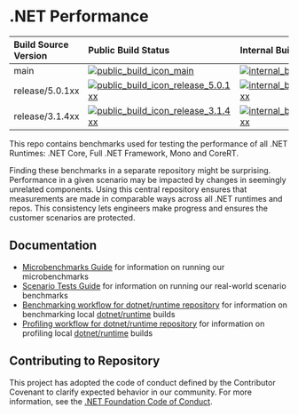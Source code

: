 # .NET Performance

| Build Source Version                        | Public Build Status                                                         | Internal Build Status                                                           |
| :------------------------------------------ | :-------------------------------------------------------------------------- | :------------------------------------------------------------------------------ |
| main                                        | [![public_build_icon_main]][public_build_status_main]                       | [![internal_build_icon_main]][internal_build_status_main]                       |
| release/5.0.1xx                             | [![public_build_icon_release_5.0.1xx]][public_build_status_release_5.0.1xx] | [![internal_build_icon_release_5.0.1xx]][internal_build_status_release_5.0.1xx] |
| release/3.1.4xx                             | [![public_build_icon_release_3.1.4xx]][public_build_status_release_3.1.4xx] | [![internal_build_icon_release_3.1.4xx]][internal_build_status_release_3.1.4xx] |

This repo contains benchmarks used for testing the performance of all .NET Runtimes: .NET Core, Full .NET Framework, Mono and CoreRT.

Finding these benchmarks in a separate repository might be surprising. Performance in a given scenario may be impacted by changes in seemingly unrelated components. Using this central repository ensures that measurements are made in comparable ways across all .NET runtimes and repos. This consistency lets engineers make progress and ensures the customer scenarios are protected.

## Documentation

* [Microbenchmarks Guide](./src/benchmarks/micro/README.md) for information on running our microbenchmarks
* [Scenario Tests Guide](./docs/scenarios-workflow.md) for information on running our real-world scenario benchmarks
* [Benchmarking workflow for dotnet/runtime repository](./docs/benchmarking-workflow-dotnet-runtime.md) for information on benchmarking local [dotnet/runtime](https://github.com/dotnet/runtime) builds
* [Profiling workflow for dotnet/runtime repository](./docs/profiling-workflow-dotnet-runtime.md) for information on profiling local [dotnet/runtime](https://github.com/dotnet/runtime) builds

## Contributing to Repository

This project has adopted the code of conduct defined by the Contributor Covenant to clarify expected behavior in our community. For more information, see the [.NET Foundation Code of Conduct](https://dotnetfoundation.org/code-of-conduct).

[public_build_icon_main]:                        https://dev.azure.com/dnceng/public/_apis/build/status/dotnet/performance/performance-ci?branchName=main
[public_build_status_main]:                      https://dev.azure.com/dnceng/public/_build/latest?definitionId=271&branchName=main
[internal_build_icon_main]:                      https://dev.azure.com/dnceng/internal/_apis/build/status/dotnet/performance/dotnet-performance?branchName=main
[internal_build_status_main]:                    https://dev.azure.com/dnceng/internal/_build/latest?definitionId=306&branchName=main

[public_build_icon_release_5.0.1xx]:             https://dev.azure.com/dnceng/public/_apis/build/status/dotnet/performance/performance-ci?branchName=release%2F5.0.1xx
[public_build_status_release_5.0.1xx]:           https://dev.azure.com/dnceng/public/_build/latest?definitionId=271&branchName=release%2F5.0.1xx
[internal_build_icon_release_5.0.1xx]:           https://dev.azure.com/dnceng/internal/_apis/build/status/dotnet/performance/dotnet-performance?branchName=release%2F5.0.1xx
[internal_build_status_release_5.0.1xx]:         https://dev.azure.com/dnceng/internal/_build/latest?definitionId=306&branchName=release%2F5.0.1xx

[public_build_icon_release_3.1.4xx]:             https://dev.azure.com/dnceng/public/_apis/build/status/dotnet/performance/performance-ci?branchName=release%2F3.1.4xx
[public_build_status_release_3.1.4xx]:           https://dev.azure.com/dnceng/public/_build/latest?definitionId=271&branchName=release%2F3.1.4xx
[internal_build_icon_release_3.1.4xx]:           https://dev.azure.com/dnceng/internal/_apis/build/status/dotnet/performance/dotnet-performance?branchName=release%2F3.1.4xx
[internal_build_status_release_3.1.4xx]:         https://dev.azure.com/dnceng/internal/_build/latest?definitionId=306&branchName=release%2F3.1.4xx
